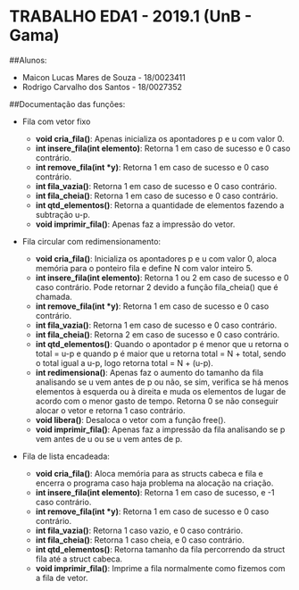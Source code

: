 # TRABALHO EDA1 - 2019.1 (UnB - Gama)

##Alunos:
- Maicon Lucas Mares de Souza - 18/0023411
- Rodrigo Carvalho dos Santos - 18/0027352

##Documentação das funções:
- Fila com vetor fixo
  - **void cria_fila()**: Apenas inicializa os apontadores p e u com valor 0. 
  - **int insere_fila(int elemento)**: Retorna 1 em caso de sucesso e 0 caso contrário.
  - **int remove_fila(int *y)**: Retorna 1 em caso de sucesso e 0 caso contrário.
  - **int fila_vazia()**: Retorna 1 em caso de sucesso e 0 caso contrário.
  - **int fila_cheia()**: Retorna 1 em caso de sucesso e 0 caso contrário.
  - **int qtd_elementos()**: Retorna a quantidade de elementos fazendo a subtração u-p.
  - **void imprimir_fila()**: Apenas faz a impressão do vetor.

- Fila circular com redimensionamento:
  - **void cria_fila()**: Inicializa os apontadores p e u com valor 0, aloca memória para o 			         ponteiro fila e define N com valor inteiro 5.
  - **int insere_fila(int elemento)**: Retorna 1 ou 2 em caso de sucesso e 0 caso contrário. Pode 					      retornar 2 devido a função fila_cheia() que é chamada.
  - **int remove_fila(int *y)**: Retorna 1 em caso de sucesso e 0 caso contrário.
  - **int fila_vazia()**: Retorna 1 em caso de sucesso e 0 caso contrário.
  - **int fila_cheia()**: Retorna 2 em caso de sucesso e 0 caso contrário.
  - **int qtd_elementos()**: Quando o apontador p é menor que u retorna o total = u-p e quando p é 			            maior que u retorna total = N + total, sendo o total igual a u-p, logo 				    retorna total = N + (u-p).
  - **int redimensiona()**: Apenas faz o aumento do tamanho da fila analisando se u vem antes de 			   p ou não, se sim, verifica se há menos elementos à esquerda ou à 			           direita e muda os elementos de lugar de acordo com o menor gasto de 				   tempo. Retorna 0 se não conseguir alocar o vetor e retorna 1 caso 				   contrário. 
  - **void libera()**: Desaloca o vetor com a função free().
  - **void imprimir_fila()**: Apenas faz a impressão da fila analisando se p vem antes de u ou se 				      u vem antes de p.

- Fila de lista encadeada:
  - **void cria_fila()**: Aloca memória para as structs cabeca e fila e encerra o programa caso 				 haja problema na alocação na criação.
  - **int insere_fila(int elemento)**: Retorna 1 em caso de sucesso, e -1 caso contrário.
  - **int remove_fila(int *y)**: Retorna 1 em caso de sucesso e 0 caso contrário.
  - **int fila_vazia()**: Retorna 1 caso vazio, e 0 caso contrário.
  - **int fila_cheia()**: Retorna 1 caso cheia, e 0 caso contrário.
  - **int qtd_elementos()**: Retorna tamanho da fila percorrendo da struct fila até a struct 				     cabeca.
  - **void imprimir_fila()**: Imprime a fila normalmente como fizemos com a fila de vetor.

